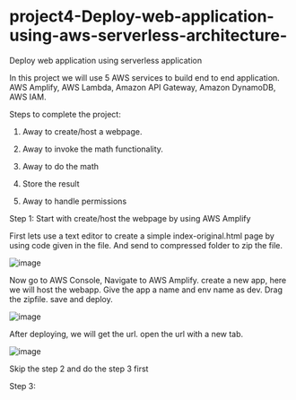 # project4-Deploy-web-application-using-aws-serverless-architecture-
Deploy web application using serverless application

In this project we will use 5 AWS services to build end to end application. AWS Amplify, AWS Lambda, Amazon API Gateway, Amazon DynamoDB, AWS IAM.


Steps to complete the project:

1. Away to create/host a webpage.

2. Away to invoke the math functionality.

3. Away to do the math

4. Store the result

5. Away to handle permissions


Step 1: Start with create/host the webpage by using AWS Amplify

First lets use a text editor to create a simple index-original.html page by using code given in the file. And send to compressed folder to zip the file.

![image](https://github.com/user-attachments/assets/802656c7-8ff7-46ac-8de3-13e662bb3431)

Now go to AWS Console, Navigate to AWS Amplify. create a new app, here we will host the webapp. Give the app a name and env name as dev. Drag the zipfile. save and deploy.

![image](https://github.com/user-attachments/assets/2bfab63d-d3f2-494b-9c85-d0333619e89e)

After deploying, we will get the url. open the url with a new tab.

![image](https://github.com/user-attachments/assets/596c1113-a97a-4884-841c-2987c962d4cc)

Skip the step 2 and do the step 3 first

Step 3: 





